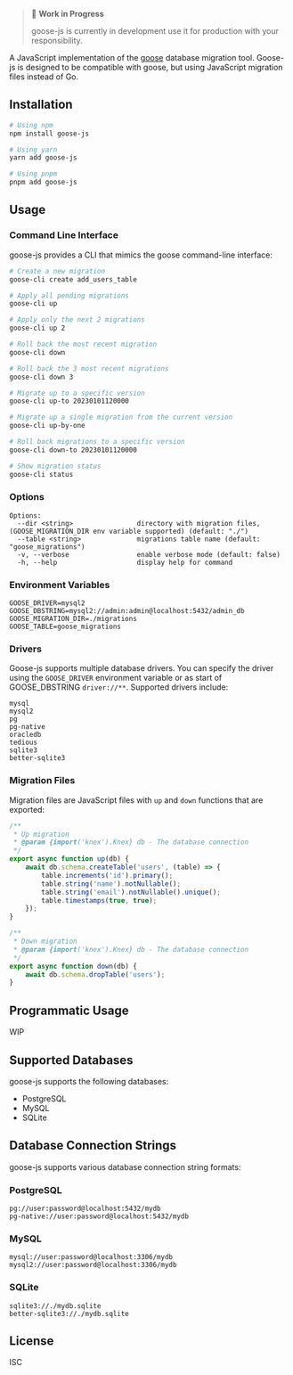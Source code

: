 > 🚧 **Work in Progress**
>
> goose-js is currently in development use it for production with your responsibility.

A JavaScript implementation of the [goose](https://github.com/pressly/goose) database migration tool. Goose-js is
designed to be compatible with goose, but using JavaScript migration files instead of Go.

## Installation

```bash
# Using npm
npm install goose-js

# Using yarn
yarn add goose-js

# Using pnpm
pnpm add goose-js
```

## Usage

### Command Line Interface

goose-js provides a CLI that mimics the goose command-line interface:

```bash
# Create a new migration
goose-cli create add_users_table

# Apply all pending migrations
goose-cli up

# Apply only the next 2 migrations
goose-cli up 2

# Roll back the most recent migration
goose-cli down

# Roll back the 3 most recent migrations
goose-cli down 3

# Migrate up to a specific version
goose-cli up-to 20230101120000

# Migrate up a single migration from the current version
goose-cli up-by-one

# Roll back migrations to a specific version
goose-cli down-to 20230101120000

# Show migration status
goose-cli status
```

### Options

```
Options:
  --dir <string>                directory with migration files, (GOOSE_MIGRATION_DIR env variable supported) (default: "./")
  --table <string>              migrations table name (default: "goose_migrations")
  -v, --verbose                 enable verbose mode (default: false)
  -h, --help                    display help for command
```

### Environment Variables

```
GOOSE_DRIVER=mysql2
GOOSE_DBSTRING=mysql2://admin:admin@localhost:5432/admin_db
GOOSE_MIGRATION_DIR=./migrations
GOOSE_TABLE=goose_migrations
```

### Drivers

Goose-js supports multiple database drivers. You can specify the driver using the `GOOSE_DRIVER` environment variable or
as start of GOOSE_DBSTRING `driver://**`. Supported drivers include:

```
mysql
mysql2
pg
pg-native
oracledb
tedious
sqlite3
better-sqlite3
```

### Migration Files

Migration files are JavaScript files with `up` and `down` functions that are exported:

```javascript
/**
 * Up migration
 * @param {import('knex').Knex} db - The database connection
 */
export async function up(db) {
    await db.schema.createTable('users', (table) => {
        table.increments('id').primary();
        table.string('name').notNullable();
        table.string('email').notNullable().unique();
        table.timestamps(true, true);
    });
}

/**
 * Down migration
 * @param {import('knex').Knex} db - The database connection
 */
export async function down(db) {
    await db.schema.dropTable('users');
}
```

## Programmatic Usage

WIP

## Supported Databases

goose-js supports the following databases:

- PostgreSQL
- MySQL
- SQLite

## Database Connection Strings

goose-js supports various database connection string formats:

### PostgreSQL

```
pg://user:password@localhost:5432/mydb
pg-native://user:password@localhost:5432/mydb
```

### MySQL

```
mysql://user:password@localhost:3306/mydb
mysql2://user:password@localhost:3306/mydb
```

### SQLite

```
sqlite3://./mydb.sqlite
better-sqlite3://./mydb.sqlite
```

## License

ISC
